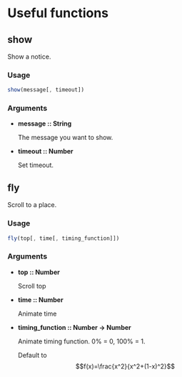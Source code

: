 # Useful functions

## show

Show a notice.

### Usage

```js
show(message[, timeout])
```

### Arguments

- **message :: String**

  The message you want to show.

- **timeout :: Number**

  Set timeout.

## fly

Scroll to a place.

### Usage

```js
fly(top[, time[, timing_function]])
```

### Arguments

- **top :: Number**

  Scroll top

- **time :: Number**

  Animate time

- **timing_function :: Number -> Number**

  Animate timing function. 0% = 0, 100% = 1.

  Default to $$f(x)=\frac{x^2}{x^2+(1-x)^2}$$



